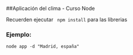 ##Aplicación del clima - Curso Node

Recuerden ejecutar ``` npm install``` para las librerias

### Ejemplo:

```
node app -d "Madrid, españa"
```

